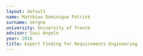 ```yaml
---
layout: default 
name: Matthieu Dominique Patrick
surname: Vergne
university: University of Trento
advisor: Susi Angelo
year: 2016
title: Expert Finding for Requirements Engineering
---
```

